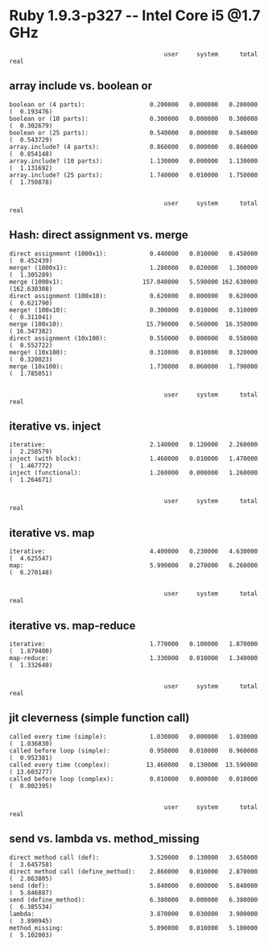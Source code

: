 Ruby 1.9.3-p327 -- Intel Core i5 @1.7 GHz
=========================================


                                               user     system      total        real
array include vs. boolean or
----------------------------

    boolean or (4 parts):                  0.200000   0.000000   0.200000 (  0.193476)
    boolean or (10 parts):                 0.300000   0.000000   0.300000 (  0.302679)
    boolean or (25 parts):                 0.540000   0.000000   0.540000 (  0.543729)
    array.include? (4 parts):              0.860000   0.000000   0.860000 (  0.854148)
    array.include? (10 parts):             1.130000   0.000000   1.130000 (  1.131692)
    array.include? (25 parts):             1.740000   0.010000   1.750000 (  1.750878)


                                               user     system      total        real
Hash: direct assignment vs. merge
---------------------------------

    direct assignment (1000x1):            0.440000   0.010000   0.450000 (  0.452439)
    merge! (1000x1):                       1.280000   0.020000   1.300000 (  1.305289)
    merge (1000x1):                      157.040000   5.590000 162.630000 (162.630308)
    direct assignment (100x10):            0.620000   0.000000   0.620000 (  0.621790)
    merge! (100x10):                       0.300000   0.010000   0.310000 (  0.311041)
    merge (100x10):                       15.790000   0.560000  16.350000 ( 16.347382)
    direct assignment (10x100):            0.550000   0.000000   0.550000 (  0.552722)
    merge! (10x100):                       0.310000   0.010000   0.320000 (  0.320023)
    merge (10x100):                        1.730000   0.060000   1.790000 (  1.785051)


                                               user     system      total        real
iterative vs. inject
--------------------

    iterative:                             2.140000   0.120000   2.260000 (  2.258579)
    inject (with block):                   1.460000   0.010000   1.470000 (  1.467772)
    inject (functional):                   1.260000   0.000000   1.260000 (  1.264671)


                                               user     system      total        real
iterative vs. map
-----------------

    iterative:                             4.400000   0.230000   4.630000 (  4.625547)
    map:                                   5.990000   0.270000   6.260000 (  6.270148)


                                               user     system      total        real
iterative vs. map-reduce
------------------------

    iterative:                             1.770000   0.100000   1.870000 (  1.879400)
    map-reduce:                            1.330000   0.010000   1.340000 (  1.332640)


                                               user     system      total        real
jit cleverness (simple function call)
-------------------------------------

    called every time (simple):            1.030000   0.000000   1.030000 (  1.036830)
    called before loop (simple):           0.950000   0.010000   0.960000 (  0.952381)
    called every time (complex):          13.460000   0.130000  13.590000 ( 13.603277)
    called before loop (complex):          0.010000   0.000000   0.010000 (  0.002395)


                                               user     system      total        real
send vs. lambda vs. method_missing
----------------------------------

    direct method call (def):              3.520000   0.130000   3.650000 (  3.645758)
    direct method call (define_method):    2.860000   0.010000   2.870000 (  2.863805)
    send (def):                            5.840000   0.000000   5.840000 (  5.846887)
    send (define_method):                  6.380000   0.000000   6.380000 (  6.385534)
    lambda:                                3.870000   0.030000   3.900000 (  3.890945)
    method_missing:                        5.090000   0.010000   5.100000 (  5.102003)
    